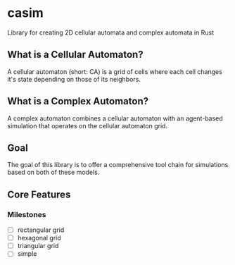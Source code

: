 # casim

Library for creating 2D cellular automata and complex automata in Rust

## What is a Cellular Automaton?

A cellular automaton (short: CA) is a grid of cells where each cell changes it's state depending on those
of its neighbors.

## What is a Complex Automaton?

A complex automaton combines a cellular automaton with an agent-based simulation that operates
on the cellular automaton grid.

## Goal

The goal of this library is to offer a comprehensive tool chain for simulations based on both
of these models.

## Core Features

### Milestones

- [ ] rectangular grid
- [ ] hexagonal grid
- [ ] triangular grid
- [ ] simple